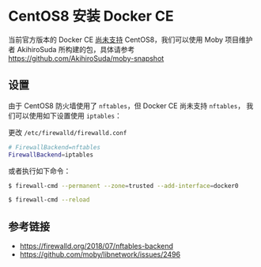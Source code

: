 # CentOS8 安装 Docker CE

当前官方版本的 Docker CE [尚未支持][docker-docker] CentOS8，我们可以使用 Moby 项目维护者 AkihiroSuda 所构建的包，具体请参考 https://github.com/AkihiroSuda/moby-snapshot

[docker-docker]:https://download.docker.com/linux/centos/

## 设置

由于 CentOS8 防火墙使用了 `nftables`，但 Docker CE 尚未支持 `nftables`， 我们可以使用如下设置使用 `iptables`：

更改 `/etc/firewalld/firewalld.conf`

```bash
# FirewallBackend=nftables
FirewallBackend=iptables
```

或者执行如下命令：

```bash
$ firewall-cmd --permanent --zone=trusted --add-interface=docker0

$ firewall-cmd --reload
```

## 参考链接

* https://firewalld.org/2018/07/nftables-backend
* https://github.com/moby/libnetwork/issues/2496
